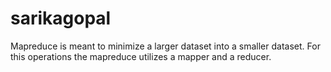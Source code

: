 # sarikagopal
Mapreduce is meant to minimize a larger dataset into a smaller dataset.
For this operations the mapreduce utilizes a mapper and a reducer.
